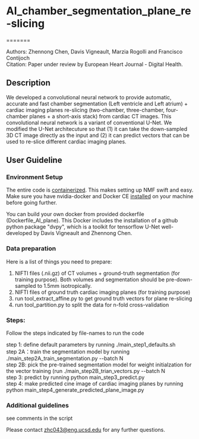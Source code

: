 # AI_chamber_segmentation_plane_re-slicing

=======

Authors: Zhennong Chen, Davis Vigneault, Marzia Rogolli and Francisco Contijoch<br />
Citation: Paper under review by European Heart Journal - Digital Health.

## Description
We developed a convolutional neural network to provide automatic, accurate and fast chamber segmentation (Left ventricle and Left atrium) + cardiac imaging planes re-slicing (two-chamber, three-chamber, four-chamber planes + a short-axis stack) from cardiac CT images. 
This convolutional neural network is a variant of conventional U-Net. We modified the U-Net architecuture so that (1) it can take the down-sampled 3D CT image directly as the input and (2) it can predict vectors that can be used to re-slice different cardiac imaging planes.

## User Guideline
### Environment Setup
The entire code is [containerized](https://www.docker.com/resources/what-container). This makes setting up NMF swift and easy. Make sure you have nvidia-docker and Docker CE [installed](https://docs.nvidia.com/datacenter/cloud-native/container-toolkit/install-guide.html#docker) on your machine before going further. 

You can build your own docker from provided dockerfile (Dockerfile_AI_plane). This Docker includes the installation of a github python package "dvpy", which is a toolkit for tensorflow U-Net well-developed by Davis Vigneault and Zhennong Chen.

### Data preparation
Here is a list of things you need to prepare:
1. NIFTI files (.nii.gz) of CT volumes + ground-truth segmentation (for training purpose). Both volumes and segmentation should be pre-down-sampled to 1.5mm isotropically.
2. NIFTI files of ground truth cardiac imaging planes (for training purpose)
3. run tool_extract_affine.py to get ground truth vectors for plane re-slicing
4. run tool_partition.py to split the data for n-fold cross-validation

### Steps:
Follow the steps indicated by file-names to run the code

step 1: define default parameters by running ./main_step1_defaults.sh<br />
step 2A：train the segmentation model by running ./main_step2A_train_segmentation.py --batch N<br />
step 2B: pick the pre-trained segmentation model for weight initialzation for the vector training (run ./main_step2B_trian_vectors.py --batch N<br />
step 3: predict by running python main_step3_predict.py<br />
step 4: make predicted cine image of cardiac imaging planes by running python main_step4_generate_predicted_plane_image.py<br />

### Additional guidelines
see comments in the script

Please contact zhc043@eng.ucsd.edu for any further questions.




